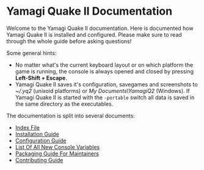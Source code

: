 # Yamagi Quake II Documentation

Welcome to the Yamagi Quake II documentation. Here is documented how
Yamagi Quake II is installed and configured. Please make sure to read
through the whole guide before asking questions!

Some general hints:

* No matter what's the current keyboard layout or on which platform the
  game is running, the console is always opened and closed by pressing
  **Left-Shift + Escape**.
* Yamagi Quake II saves it's configuration, savegames and screenshots
  to *~/.yq2* (unixoid platforms) or *My Documents\YamagiQ2* (Windows).
  If Yamagi Quake II is started with the `-portable` switch all data
  is saved in the same directory as the executables.

The documentation is split into several documents:

* [Index File](01_index.md)
* [Installation Guide](02_installation.md)
* [Configuration Guide](03_configuration.md)
* [List Of All New Console Variables](04_cvarlist.md)
* [Packaging Guide For Maintainers](05_packaging.md)
* [Contributing Guide](06_contributing.md)
